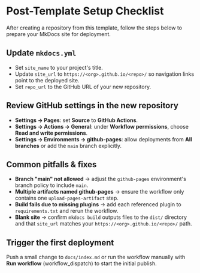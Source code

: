 # Post-Template Setup Checklist

After creating a repository from this template, follow the steps below to prepare your MkDocs site for deployment.

## Update `mkdocs.yml`
- Set `site_name` to your project's title.
- Update `site_url` to `https://<org>.github.io/<repo>/` so navigation links point to the deployed site.
- Set `repo_url` to the GitHub URL of your new repository.

## Review GitHub settings in the new repository
- **Settings → Pages**: set **Source** to **GitHub Actions**.
- **Settings → Actions → General**: under **Workflow permissions**, choose **Read and write permissions**.
- **Settings → Environments → github-pages**: allow deployments from **All branches** or add the `main` branch explicitly.

## Common pitfalls & fixes
- **Branch "main" not allowed** → adjust the `github-pages` environment's branch policy to include `main`.
- **Multiple artifacts named github-pages** → ensure the workflow only contains one `upload-pages-artifact` step.
- **Build fails due to missing plugins** → add each referenced plugin to `requirements.txt` and rerun the workflow.
- **Blank site** → confirm `mkdocs build` outputs files to the `dist/` directory and that `site_url` matches your `https://<org>.github.io/<repo>/` path.

## Trigger the first deployment
Push a small change to `docs/index.md` or run the workflow manually with **Run workflow** (workflow_dispatch) to start the initial publish.
